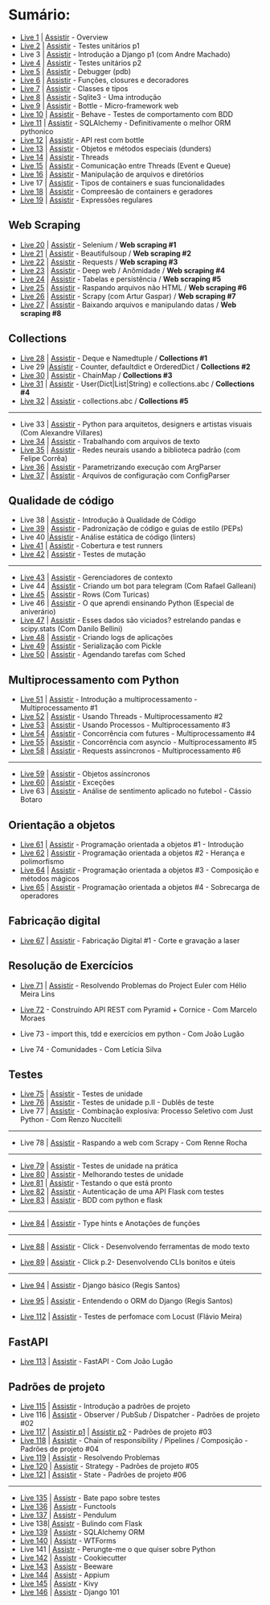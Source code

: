 # Sumário:

- [Live 1](./Live01) | [Assistir](https://www.youtube.com/watch?v=5hL9T3jintE) - Overview
- [Live 2](./Live02) | [Assistir](https://www.youtube.com/watch?v=_Z8mUxORh0g&t=2s) - Testes unitários p1
- Live 3 | [Assistir](https://www.youtube.com/watch?v=KZJa8rQecGc) - Introdução a Django p1 (com Andre Machado)
- [Live 4](./Live04) | [Assistir](https://www.youtube.com/watch?v=gQyUxKxUaEw) - Testes unitários p2
- [Live 5](./Live05) | [Assistir](https://www.youtube.com/watch?v=7GnHDfV6KQ8&t=83s) - Debugger (pdb)
- [Live 6](./Live06) | [Assistir](https://www.youtube.com/watch?v=TaZGQXWFsf4) - Funções, closures e decoradores
- [Live 7](./Live07) | [Assistir](https://www.youtube.com/watch?v=UHe49ASt5kg) - Classes e tipos
- [Live 8](./Live08) | [Assistir](https://www.youtube.com/watch?v=2WUo5tD-eIA) - Sqlite3 - Uma introdução
- [Live 9](./Live09) | [Assistir](https://www.youtube.com/watch?v=WZjOOlrbjUA) - Bottle - Micro-framework web
- [Live 10](./Live10) | [Assistir](https://www.youtube.com/watch?v=9EvoggLUp1E) - Behave - Testes de comportamento com BDD
- [Live 11](./Live11) | [Assistir](https://www.youtube.com/watch?v=rBIksyGY4_E) - SQLAlchemy - Definitivamente o melhor ORM pythonico
- [Live 12](./Live12) | [Assistir](https://www.youtube.com/watch?v=DJLho_ZdaII) - API rest com bottle
- [Live 13](./Live13) | [Assistir](https://www.youtube.com/watch?v=syctPjStwQU) - Objetos e métodos especiais (dunders)
- [Live 14](./Live14) | [Assistir](https://www.youtube.com/watch?v=rwkIPIHwIYY) - Threads
- [Live 15](./Live15) | [Assistir](https://www.youtube.com/watch?v=8vfU84RKbTQ) - Comunicação entre Threads (Event e Queue)
- [Live 16](./Live16) | [Assistir](https://www.youtube.com/watch?v=8cNpLnH1dsU&t=2060s) - Manipulação de arquivos e diretórios
- Live 17 | [Assistir](https://www.youtube.com/watch?v=cfmV8NUzAhw&t=3382s) - Tipos de containers e suas funcionalidades
- [Live 18](./Live18) | [Assistir](https://www.youtube.com/watch?v=Axbiz2q2iPA&t=3249s) - Compreesão de containers e geradores
- [Live 19](./Live19) | [Assistir](https://www.youtube.com/watch?v=AT17Ht87UKI) - Expressões regulares

## Web Scraping

- [Live 20](./Live20) | [Assistir](https://www.youtube.com/watch?v=MlzCElmtrxQ) - Selenium / **Web scraping #1**
- [Live 21](./Live21) | [Assistir](https://www.youtube.com/watch?v=kktO7IOjpgs) - Beautifulsoup / **Web scraping #2**
- [Live 22](./Live22) | [Assistir](https://www.youtube.com/watch?v=geGjMToK5u8) - Requests / **Web scraping #3**
- [Live 23](./Live23) | [Assistir](https://www.youtube.com/watch?v=rKcsV91YIio) - Deep web / Anômidade / **Web scraping #4**
- [Live 24](./Live24) | [Assistir](https://www.youtube.com/watch?v=7KCBFTeIpLI) - Tabelas e persistência / **Web scraping #5**
- [Live 25](./Live25) | [Assistir](https://www.youtube.com/watch?v=Pa4LT83osnY) - Raspando arquivos não HTML / **Web scraping #6**
- [Live 26](./Live26) | [Assistir](https://www.youtube.com/watch?v=rbiKXQSOWIM) - Scrapy (com Artur Gaspar) / **Web scraping #7**
- [Live 27](./Live27) | [Assistir](https://www.youtube.com/watch?v=XuWyfTAC7Qs) - Baixando arquivos e manipulando datas / **Web scraping #8**

## Collections

- [Live 28](./Live28) | [Assistir](https://www.youtube.com/watch?v=ubCNqPNIx5Q) - Deque e Namedtuple / **Collections #1**
- Live 29 |[Assistir](https://www.youtube.com/watch?v=3NYHjZwhx-M) - Counter, defaultdict e OrderedDict / **Collections #2**
- [Live 30](./Live30) | [Assistir](https://www.youtube.com/watch?v=TF6oIYAOlag) - ChainMap / **Collections #3**
- [Live 31](./Live31) | [Assistir](https://www.youtube.com/watch?v=gCZyrM-V2pY) - User(Dict|List|String) e collections.abc / **Collections #4**
- [Live 32](./Live32) | [Assistir](https://www.youtube.com/watch?v=YXGrOF1KIKI) - collections.abc / **Collections #5**

---

- Live 33 | [Assistir](https://www.youtube.com/watch?v=lAGWXaDcsKU) - Python para arquitetos, designers e artistas visuais (Com Alexandre Villares)
- [Live 34](./Live34) | [Assistir](https://www.youtube.com/watch?v=sszTUlqAatc) - Trabalhando com arquivos de texto
- [Live 35](./Live35) | [Assistir](https://www.youtube.com/watch?v=GqVQRrE1axw) - Redes neurais usando a biblioteca padrão (com Felipe Corrêa)
- [Live 36](./Live36) | [Assistir](https://www.youtube.com/watch?v=LwxVscJUapk) - Parametrizando execução com ArgParser
- [Live 37](./Live37) | [Assistir](https://www.youtube.com/watch?v=ujs6oYAeQRc) - Arquivos de configuração com ConfigParser

## Qualidade de código

- Live 38 | [Assistir](https://www.youtube.com/watch?v=qG-F5tordqc) - Introdução à Qualidade de Código
- [Live 39](./Live39) | [Assistir](https://www.youtube.com/watch?v=bqxXWfCrUXs) - Padronização de código e guias de estilo (PEPs)
- Live 40 |[Assistir](https://www.youtube.com/watch?v=7_eAQ7SeuEg) - Análise estática de código (linters)
- [Live 41](./Live41) | [Assistir](https://www.youtube.com/watch?v=2B6eSQ7qAeQ) - Cobertura e test runners
- [Live 42](./Live42) | [Assistir](https://www.youtube.com/watch?v=wczL0iDtmuw) - Testes de mutação

---

- [Live 43](./Live43) | [Assistir](https://www.youtube.com/watch?v=fR73UVNXb04) - Gerenciadores de contexto
- Live 44 | [Assistir](https://www.youtube.com/watch?v=xljES_-IbLA) - Criando um bot para telegram (Com Rafael Galleani)
- [Live 45](turicas.info/slides/brasil.io/capiconf2018/) | [Assistir](https://www.youtube.com/watch?v=ejLTO_J3DB4) - Rows (Com Turicas)
- Live 46 | [Assistir](https://www.youtube.com/watch?v=PYFwz5_vdbQ) - O que aprendi ensinando Python (Especial de aniverário)
- [Live 47](https://github.com/danilobellini/notebooks/blob/master/2018-04-23_DadosViciados/2018-04-23_LiveDePython.ipynb) | [Assistir](https://www.youtube.com/watch?v=UsNH6rBibwg) - Esses dados são viciados? estrelando pandas e scipy.stats (Com Danilo Bellini)
- [Live 48](./Live48) | [Assistir](https://www.youtube.com/watch?v=tZ2iJ5H99fg) - Criando logs de aplicações
- [Live 49](./Live49) | [Assistir](https://www.youtube.com/watch?v=wuKVLbM2ins) - Serialização com Pickle
- [Live 50](./Live50) | [Assistir](https://www.youtube.com/watch?v=FjJ1bClIa-o) - Agendando tarefas com Sched

## Multiprocessamento com Python

- [Live 51](./Live51) | [Assistir](https://www.youtube.com/watch?v=BJuO9nLqV2Y) - Introdução a multiprocessamento - Multiprocessamento #1
- [Live 52](./Live52) | [Assistir](https://www.youtube.com/watch?v=o4Ad8_LjElo) - Usando Threads - Multiprocessamento #2
- [Live 53](./Live53) | [Assistir](https://www.youtube.com/watch?v=ANGM6Tjf9zM) - Usando Processos - Multiprocessamento #3
- [Live 54](./Live54) | [Assistir](https://www.youtube.com/watch?v=9-tg03KSp-s) - Concorrência com futures - Multiprocessamento #4
- [Live 55](./Live55) | [Assistir](https://www.youtube.com/watch?v=uaSuaMoYl4M) - Concorrência com asyncio - Multiprocessamento #5
- [Live 58](./Live58) | [Assistir](https://www.youtube.com/watch?v=UignQVMdNlw&t=1627s) - Requests assincronos - Multiprocessamento #6

---

- [Live 59](./Live59) | [Assistir](https://www.youtube.com/watch?v=GWn2EV5CDNI) - Objetos assíncronos
- [Live 60](./Live60) | [Assistir](https://www.youtube.com/watch?v=sJpNfZqLpoI) - Exceções
- Live 63 | [Assistir](https://www.youtube.com/watch?v=ywbzwTc51y4) - Análise de sentimento aplicado no futebol - Cássio Botaro

## Orientação a objetos

- [Live 61](./Live61) | [Assistir](https://www.youtube.com/watch?v=BALM_oJcJL4) - Programação orientada a objetos #1 - Introdução
- [Live 62](./Live62) | [Assistir](https://www.youtube.com/watch?v=xWTNoTtA9V8) - Programação orientada a objetos #2 - Herança e polimorfismo
- [Live 64](./Live64) | [Assistir](https://www.youtube.com/watch?v=MYaXUrmvrho) - Programação orientada a objetos #3 - Composição e métodos mágicos
- [Live 65](./Live65) | [Assistir](https://www.youtube.com/watch?v=XSVvXso_Ukc) - Programação orientada a objetos #4 - Sobrecarga de operadores

## Fabricação digital

- [Live 67](./Live67) | [Assistir](https://www.youtube.com/watch?v=Y3APLjreGps) - Fabricação Digital #1 - Corte e gravação a laser

## Resolução de Exercícios

- [Live 71](./Live71) | [Assistir](https://www.youtube.com/watch?v=cloqAaQ-6Go) - Resolvendo Problemas do Project Euler com Hélio Meira Lins

- [Live 72](./Live72) - Construíndo API REST com Pyramid + Cornice - Com Marcelo Moraes

- Live 73 - import this, tdd e exercícios em python - Com João Lugão

- Live 74 - Comunidades - Com Letícia Silva

## Testes

- [Live 75](./Live75) | [Assistir](https://www.youtube.com/watch?v=Sr9lUR1COpU) - Testes de unidade
- [Live 76](./Live76) | [Assistir](https://www.youtube.com/watch?v=mOrsJwY2038) - Testes de unidade p.II - Dublês de teste
- Live 77 | [Assistir](https://www.youtube.com/watch?v=OGNUq0w3j9E) - Combinação explosiva: Processo Seletivo com Just Python - Com Renzo Nuccitelli

---

- Live 78 | [Assistir](https://youtu.be/5LMG4OCoEn0) - Raspando a web com Scrapy - Com Renne Rocha

---

- [Live 79](./Live79) | [Assistir](https://www.youtube.com/watch?v=atvuOV8QWRE) - Testes de unidade na prática
- [Live 80](./Live80) | [Assistir](https://www.youtube.com/watch?v=HuZ2Keoc9Hs) - Melhorando testes de unidade
- [Live 81](https://github.com/dunossauro/crudzin) | [Assistir](https://www.youtube.com/watch?v=jqDxDsRJtAo) - Testando o que está pronto
- [Live 82](https://github.com/dunossauro/crudzin) | [Assistir](https://www.youtube.com/watch?v=ieGA91ExOH0) - Autenticação de uma API Flask com testes
- [Live 83](https://github.com/dunossauro/crudzin) | [Assistir](https://www.youtube.com/watch?v=aX0P5tsiat4) - BDD com python e flask

---

- [Live 84](./Live84) | [Assistir](https://www.youtube.com/watch?v=yEighFc_bZM) - Type hints e Anotações de funções

---

- [Live 88](./Live88) | [Assistir](https://www.youtube.com/watch?v=_LnM7pSkmkM) - Click - Desenvolvendo ferramentas de modo texto

- [Live 89](./Live89) | [Assistir](https://www.youtube.com/watch?v=AHGDbNaHldA) - Click p.2- Desenvolvendo CLIs bonitos e úteis

---

- [Live 94](./Live94) | [Assistir](https://www.youtube.com/watch?v=YuKdwIhJysU) - Django básico (Regis Santos)

- [Live 95](./Live94) | [Assistir](https://www.youtube.com/watch?v=cyxky2QJlwg) - Entendendo o ORM do Django (Regis Santos)

- [Live 112](./Live112) | [Assistir](https://www.youtube.com/watch?v=bSFjmGakIPU) - Testes de perfomace com Locust (Flávio Meira)

## FastAPI

- [Live 113](./Live113) | [Assistir](https://youtu.be/MxlS5_MI_WY) - FastAPI - Com João Lugão

## Padrões de projeto

- [Live 115](./Live115) | [Assistir](https://www.youtube.com/watch?v=fG5pYDVm8_M) - Introdução a padrões de projeto
- Live 116 | [Assistir](https://youtu.be/sbCJucr8aJg) - Observer / PubSub / Dispatcher - Padrões de projeto #02
- [Live 117](./Live117) | [Assistir p1](https://youtu.be/WyyKnROg3a4) | [Assistir p2](https://youtu.be/F3rhZMg_vuM) - Padrões de projeto #03
- [Live 118](./Live118) | [Assistir](https://youtu.be/iqVOUAbeGoE) -  Chain of responsibility / Pipelines / Composição - Padrões de projeto #04
- [Live 119](./Live119) | [Assistir](https://youtu.be/48fWEFIfX9U) - Resolvendo Problemas
- [Live 120](./Live120) | [Assistir](https://youtu.be/-UKPFtS4-jI) - Strategy - Padrões de projeto #05
- [Live 121](./Live121) | [Assistir](https://youtu.be/6kNXFCoQBl0) - State - Padrões de projeto #06


---

- [Live 135](./Live135) | [Assistr](https://youtu.be/e9r-6hwchCg) - Bate papo sobre testes
- [Live 136](./Live136) | [Assistr](https://youtu.be/5cJzN0zlR5Q) - Functools
- [Live 137](./Live137) | [Assistr](https://youtu.be/iy3fGZEK8f4) - Pendulum
- Live 138| [Assistr](https://youtu.be/eDTczIpZj-o) - Bulindo com Flask
- [Live 139](./Live139) | [Assistr](https://youtu.be/UgaybOYMKS0) - SQLAlchemy ORM
- [Live 140](./Live140) | [Assistr](https://youtu.be/LU2ZsBk_UhI) - WTForms
- Live 141 | [Assistr](https://youtu.be/s16chBNQURw) - Perungte-me o que quiser sobre Python
- [Live 142](./Live142) | [Assistr](https://youtu.be/iSMTQc1fTdE) - Cookiecutter
- [Live 143](./Live143) | [Assistr](https://youtu.be/sS0UI0yuLYQ) - Beeware
- [Live 144](./Live144) | [Assistr](https://youtu.be/R1vm0RF66C8) - Appium
- [Live 145](./Live145) | [Assistr](https://youtu.be/5ApbLrcUtlE) - Kivy
- [Live 146](./Live146) | [Assistr](https://youtu.be/6a2ID5Ld6is) - Django 101
